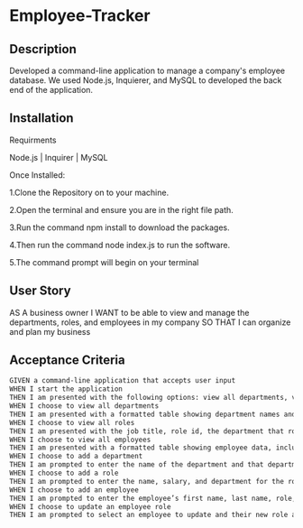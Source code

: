 # Employee-Tracker

## Description
Developed a command-line application to manage a company's employee database. We used Node.js, Inquierer, and MySQL to developed the back end of the application.

## Installation
Requirments

Node.js | Inquirer | MySQL

Once Installed:

1.Clone the Repository on to your machine.

2.Open the terminal and ensure you are in the right file path.

3.Run the command npm install to download the packages.

4.Then run the command node index.js to run the software.

5.The command prompt will begin on your terminal

## User Story

AS A business owner
I WANT to be able to view and manage the departments, roles, and employees in my company
SO THAT I can organize and plan my business

## Acceptance Criteria
```md
GIVEN a command-line application that accepts user input
WHEN I start the application
THEN I am presented with the following options: view all departments, view all roles, view all employees, add a department, add a role, add an employee, and update an employee role
WHEN I choose to view all departments
THEN I am presented with a formatted table showing department names and department ids
WHEN I choose to view all roles
THEN I am presented with the job title, role id, the department that role belongs to, and the salary for that role
WHEN I choose to view all employees
THEN I am presented with a formatted table showing employee data, including employee ids, first names, last names, job titles, departments, salaries, and managers that the employees report to
WHEN I choose to add a department
THEN I am prompted to enter the name of the department and that department is added to the database
WHEN I choose to add a role
THEN I am prompted to enter the name, salary, and department for the role and that role is added to the database
WHEN I choose to add an employee
THEN I am prompted to enter the employee’s first name, last name, role, and manager, and that employee is added to the database
WHEN I choose to update an employee role
THEN I am prompted to select an employee to update and their new role and this information is updated in the database 

